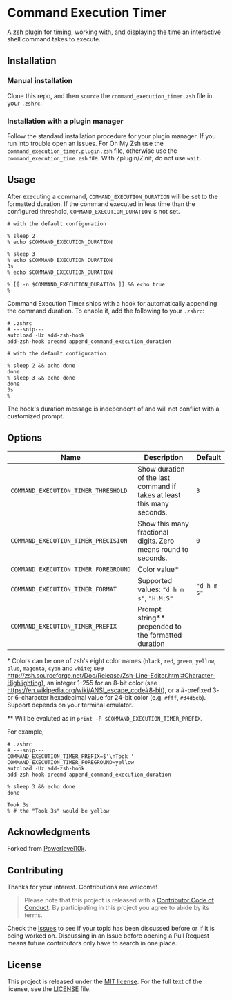 # Command Execution Timer

A zsh plugin for timing, working with, and displaying the time an interactive shell command takes to execute.

## Installation

### Manual installation

Clone this repo, and then `source` the `command_execution_timer.zsh` file in your `.zshrc`.

### Installation with a plugin manager

Follow the standard installation procedure for your plugin manager. If you run into trouble open an issues. For Oh My Zsh use the `command_execution_timer.plugin.zsh` file, otherwise use the `command_execution_time.zsh` file. With Zplugin/Zinit, do not use `wait`.

## Usage

After executing a command, `COMMAND_EXECUTION_DURATION` will be set to the formatted duration. If the command executed in less time than the configured threshold, `COMMAND_EXECUTION_DURATION` is not set.

```shell
# with the default configuration

% sleep 2
% echo $COMMAND_EXECUTION_DURATION

% sleep 3
% echo $COMMAND_EXECUTION_DURATION
3s
% echo $COMMAND_EXECUTION_DURATION

% [[ -n $COMMAND_EXECUTION_DURATION ]] && echo true
%
```

Command Execution Timer ships with a hook for automatically appending the command duration. To enable it, add the following to your `.zshrc`:

```shell
# .zshrc
# ---snip---
autoload -Uz add-zsh-hook
add-zsh-hook precmd append_command_execution_duration
```

```shell
# with the default configuration

% sleep 2 && echo done
done
% sleep 3 && echo done
done
3s
%
```

The hook's duration message is independent of and will not conflict with a customized prompt.

## Options

Name | Description | Default
---|---|---
`COMMAND_EXECUTION_TIMER_THRESHOLD` | Show duration of the last command if takes at least this many seconds. | `3`
`COMMAND_EXECUTION_TIMER_PRECISION` | Show this many fractional digits. Zero means round to seconds. | `0`
`COMMAND_EXECUTION_TIMER_FOREGROUND` | Color value* |
`COMMAND_EXECUTION_TIMER_FORMAT` | Supported values: `"d h m s"`, `"H:M:S"` | `"d h m s"`
`COMMAND_EXECUTION_TIMER_PREFIX` | Prompt string** prepended to the formatted duration |

\* Colors can be one of zsh's eight color names (`black`, `red`, `green`, `yellow`, `blue`, `magenta`, `cyan` and `white`; see http://zsh.sourceforge.net/Doc/Release/Zsh-Line-Editor.html#Character-Highlighting), an integer 1-255 for an 8-bit color (see https://en.wikipedia.org/wiki/ANSI_escape_code#8-bit), or a #-prefixed 3- or 6-character hexadecimal value for 24-bit color (e.g. `#fff`, `#34d5eb`). Support depends on your terminal emulator.

\** Will be evaluted as in `print -P $COMMAND_EXECUTION_TIMER_PREFIX`.

For example,

```shell
# .zshrc
# ---snip---
COMMAND_EXECUTION_TIMER_PREFIX=$'\nTook '
COMMAND_EXECUTION_TIMER_FOREGROUND=yellow
autoload -Uz add-zsh-hook
add-zsh-hook precmd append_command_execution_duration
```

```shell
% sleep 3 && echo done
done

Took 3s
% # the "Took 3s" would be yellow
```

## Acknowledgments

Forked from [Powerlevel10k](https://github.com/romkatv/powerlevel10k).

## Contributing

Thanks for your interest. Contributions are welcome!

> Please note that this project is released with a [Contributor Code of Conduct](CODE_OF_CONDUCT.md). By participating in this project you agree to abide by its terms.

Check the [Issues](https://github.com/olets/git-prompt-kit/issues) to see if your topic has been discussed before or if it is being worked on. Discussing in an Issue before opening a Pull Request means future contributors only have to search in one place.

## License

This project is released under the [MIT license](http://opensource.org/licenses/MIT).
For the full text of the license, see the [LICENSE](LICENSE) file.
